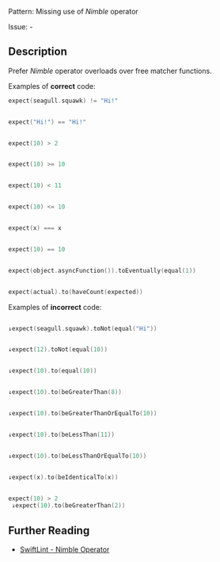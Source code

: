Pattern: Missing use of _Nimble_ operator

Issue: -

## Description

Prefer _Nimble_ operator overloads over free matcher functions.

Examples of **correct** code:
```swift
expect(seagull.squawk) != "Hi!"


expect("Hi!") == "Hi!"


expect(10) > 2


expect(10) >= 10


expect(10) < 11


expect(10) <= 10


expect(x) === x


expect(10) == 10


expect(object.asyncFunction()).toEventually(equal(1))


expect(actual).to(haveCount(expected))

```
Examples of **incorrect** code:
```swift

↓expect(seagull.squawk).toNot(equal("Hi"))


↓expect(12).toNot(equal(10))


↓expect(10).to(equal(10))


↓expect(10).to(beGreaterThan(8))


↓expect(10).to(beGreaterThanOrEqualTo(10))


↓expect(10).to(beLessThan(11))


↓expect(10).to(beLessThanOrEqualTo(10))


↓expect(x).to(beIdenticalTo(x))


expect(10) > 2
 ↓expect(10).to(beGreaterThan(2))

```

## Further Reading

* [SwiftLint - Nimble Operator](https://github.com/realm/SwiftLint/blob/master/Rules.md#nimble-operator)